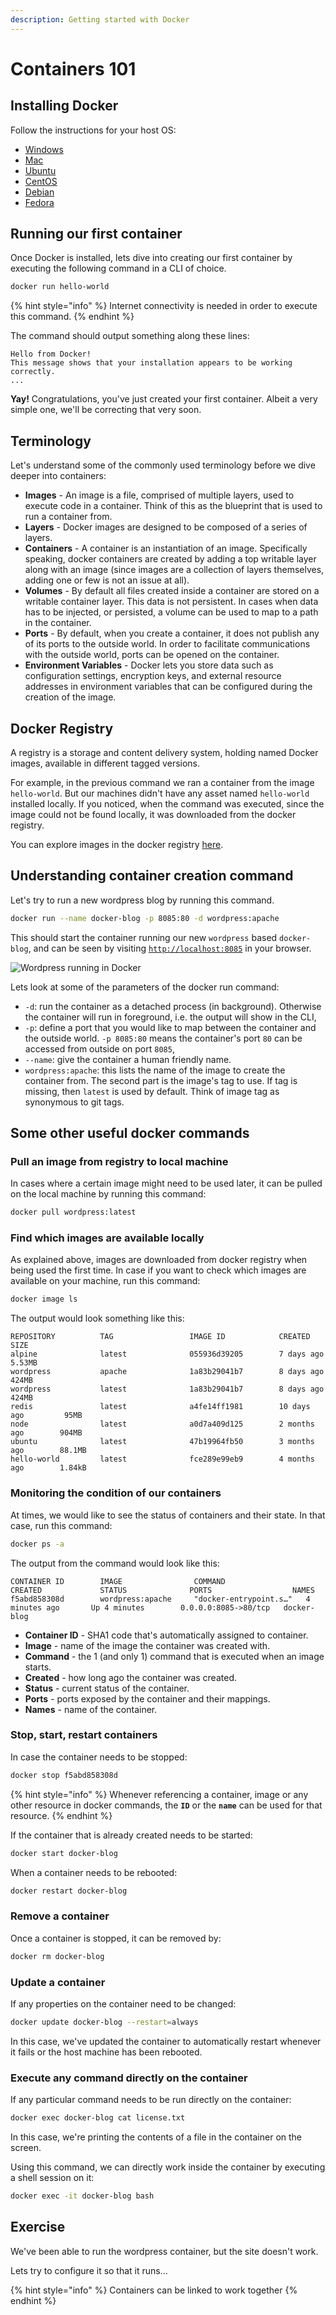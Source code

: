 ```yaml
---
description: Getting started with Docker
---
```


# Containers 101

## Installing Docker

Follow the instructions for your host OS:

* [Windows](https://docs.docker.com/docker-for-windows/install/)
* [Mac](https://docs.docker.com/docker-for-mac/install/)
* [Ubuntu](https://docs.docker.com/install/linux/docker-ce/ubuntu/)
* [CentOS](https://docs.docker.com/install/linux/docker-ce/centos/)
* [Debian](https://docs.docker.com/install/linux/docker-ce/debian/)
* [Fedora](https://docs.docker.com/install/linux/docker-ce/fedora/)

## Running our first container

Once Docker is installed, lets dive into creating our first container by executing the following command in a CLI of choice.

```bash
docker run hello-world
```

{% hint style="info" %}
Internet connectivity is needed in order to execute this command.
{% endhint %}

The command should output something along these lines:

```text
Hello from Docker!
This message shows that your installation appears to be working correctly.
...
```

**Yay!** Congratulations, you've just created your first container. Albeit a very simple one, we'll be correcting that very soon.

## Terminology

Let's understand some of the commonly used terminology before we dive deeper into containers:

* **Images** - An image is a file, comprised of multiple layers, used to execute code in a container. Think of this as the blueprint that is used to run a container from.
* **Layers** - Docker images are designed to be composed of a series of layers.
* **Containers** - A container is an instantiation of an image. Specifically speaking, docker containers are created by adding a top writable layer along with an image \(since images are a collection of layers themselves, adding one or few is not an issue at all\).
* **Volumes** - By default all files created inside a container are stored on a writable container layer. This data is not persistent. In cases when data has to be injected, or persisted, a volume can be used to map to a path in the container.
* **Ports** - By default, when you create a container, it does not publish any of its ports to the outside world. In order to facilitate communications with the outside world, ports can be opened on the container.
* **Environment Variables** - Docker lets you store data such as configuration settings, encryption keys, and external resource addresses in environment variables that can be configured during the creation of the image.

## Docker Registry

A registry is a storage and content delivery system, holding named Docker images, available in different tagged versions.

For example, in the previous command we ran a container from the image `hello-world`. But our machines didn't have any asset named `hello-world` installed locally. If you noticed, when the command was executed, since the image could not be found locally, it was downloaded from the docker registry.

You can explore images in the docker registry [here](https://hub.docker.com/).

## Understanding container creation command

Let's try to run a new wordpress blog by running this command.

```bash
docker run --name docker-blog -p 8085:80 -d wordpress:apache
```

This should start the container running our new `wordpress` based `docker-blog`, and can be seen by visiting [`http://localhost:8085`](http://localhost:8085) in your browser.

![Wordpress running in Docker](.gitbook/assets/docker-blog.png)

Lets look at some of the parameters of the docker run command:

* `-d`: run the container as a detached process \(in background\). Otherwise the container will run in foreground, i.e. the output will show in the CLI,
* `-p`: define a port that you would like to map between the container and the outside world. `-p 8085:80` means the container's port `80` can be accessed from outside on port `8085`,
* `--name`: give the container a human friendly name.
* `wordpress:apache`: this lists the name of the image to create the container from. The second part is the image's tag to use. If tag is missing, then `latest` is used by default. Think of image tag as synonymous to git tags.

## Some other useful docker commands

### Pull an image from registry to local machine

In cases where a certain image might need to be used later, it can be pulled on the local machine by running this command:

```bash
docker pull wordpress:latest
```

### Find which images are available locally

As explained above, images are downloaded from docker registry when being used the first time. In case if you want to check which images are available on your machine, run this command:

```bash
docker image ls
```

The output would look something like this:

```text
REPOSITORY          TAG                 IMAGE ID            CREATED             SIZE
alpine              latest              055936d39205        7 days ago          5.53MB
wordpress           apache              1a83b29041b7        8 days ago          424MB
wordpress           latest              1a83b29041b7        8 days ago          424MB
redis               latest              a4fe14ff1981        10 days ago         95MB
node                latest              a0d7a409d125        2 months ago        904MB
ubuntu              latest              47b19964fb50        3 months ago        88.1MB
hello-world			latest              fce289e99eb9        4 months ago        1.84kB
```

### Monitoring the condition of our containers

At times, we would like to see the status of containers and their state. In that case, run this command:

```bash
docker ps -a
```

The output from the command would look like this:

```text
CONTAINER ID        IMAGE                COMMAND                  CREATED             STATUS              PORTS                  NAMES
f5abd858308d        wordpress:apache     "docker-entrypoint.s…"   4 minutes ago       Up 4 minutes        0.0.0.0:8085->80/tcp   docker-blog
```

* **Container ID** - SHA1 code that's automatically assigned to container.
* **Image** - name of the image the container was created with.
* **Command** - the 1 \(and only 1\) command that is executed when an image starts.
* **Created** - how long ago the container was created.
* **Status** - current status of the container.
* **Ports** - ports exposed by the container and their mappings.
* **Names** - name of the container.

### Stop, start, restart containers

In case the container needs to be stopped:

```bash
docker stop f5abd858308d
```

{% hint style="info" %}
Whenever referencing a container, image or any other resource in docker commands, the **`ID`** or the **`name`** can be used for that resource.
{% endhint %}

If the container that is already created needs to be started:

```bash
docker start docker-blog
```

When a container needs to be rebooted:

```bash
docker restart docker-blog
```

### Remove a container

Once a container is stopped, it can be removed by:

```bash
docker rm docker-blog
```

### Update a container

If any properties on the container need to be changed:

```bash
docker update docker-blog --restart=always
```

In this case, we've updated the container to automatically restart whenever it fails or the host machine has been rebooted.

### Execute any command directly on the container

If any particular command needs to be run directly on the container:

```bash
docker exec docker-blog cat license.txt
```

In this case, we're printing the contents of a file in the container on the screen.

Using this command, we can directly work inside the container by executing a shell session on it:

```bash
docker exec -it docker-blog bash
```

## Exercise

We've been able to run the wordpress container, but the site doesn't work.

Lets try to configure it so that it runs...

{% hint style="info" %}
Containers can be linked to work together
{% endhint %}



